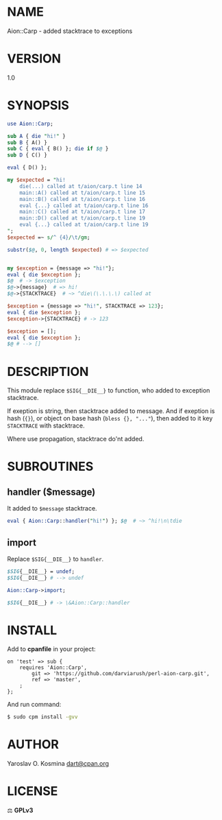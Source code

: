 # NAME

Aion::Carp - added stacktrace to exceptions

# VERSION

1.0

# SYNOPSIS

```perl
use Aion::Carp;

sub A { die "hi!" }
sub B { A() }
sub C { eval { B() }; die if $@ }
sub D { C() }

eval { D() };

my $expected = "hi!
    die(...) called at t/aion/carp.t line 14
    main::A() called at t/aion/carp.t line 15
    main::B() called at t/aion/carp.t line 16
    eval {...} called at t/aion/carp.t line 16
    main::C() called at t/aion/carp.t line 17
    main::D() called at t/aion/carp.t line 19
    eval {...} called at t/aion/carp.t line 19
";
$expected =~ s/^ {4}/\t/gm;

substr($@, 0, length $expected) # => $expected


my $exception = {message => "hi!"};
eval { die $exception };
$@  # -> $exception
$@->{message}  # => hi!
$@->{STACKTRACE}  # ~> ^die\(\.\.\.\) called at

$exception = {message => "hi!", STACKTRACE => 123};
eval { die $exception };
$exception->{STACKTRACE} # -> 123

$exception = [];
eval { die $exception };
$@ # --> []
```

# DESCRIPTION

This module replace `$SIG{__DIE__}` to function, who added to exception stacktrace.

If exeption is string, then stacktrace added to message. And if exeption is hash (`{}`), or object on base hash (`bless {}, "..."`), then added to it key `STACKTRACE` with stacktrace.

Where use propagation, stacktrace do'nt added.

# SUBROUTINES

## handler ($message)

It added to `$message` stacktrace.

```perl
eval { Aion::Carp::handler("hi!") }; $@  # ~> ^hi!\n\tdie
```

## import

Replace `$SIG{__DIE__}` to `handler`.

```perl
$SIG{__DIE__} = undef;
$SIG{__DIE__} # --> undef

Aion::Carp->import;

$SIG{__DIE__} # -> \&Aion::Carp::handler
```

# INSTALL

Add to **cpanfile** in your project:

```cpanfile
on 'test' => sub {
	requires 'Aion::Carp',
		git => 'https://github.com/darviarush/perl-aion-carp.git',
		ref => 'master',
	;
};
```

And run command:

```sh
$ sudo cpm install -gvv
```

# AUTHOR

Yaroslav O. Kosmina [dart@cpan.org](mailto:dart@cpan.org)

# LICENSE


⚖ **GPLv3**